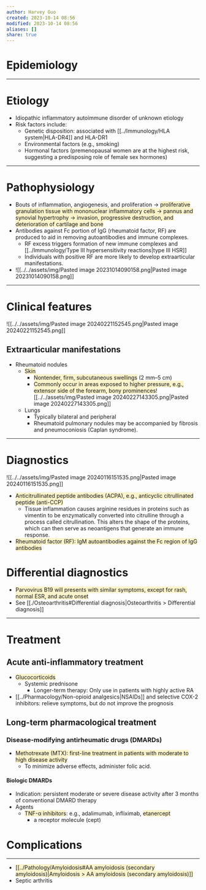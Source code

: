 ```yaml
---
author: Harvey Guo
created: 2023-10-14 08:56
modified: 2023-10-14 08:56
aliases: []
share: true
---
```

# Epidemiology


---
# Etiology
- Idiopathic inflammatory autoimmune disorder of unknown etiology
- Risk factors include:
	- Genetic disposition: associated with [[../Immunology/HLA system|HLA-DR4]] and HLA-DR1
	- Environmental factors (e.g., smoking)
	- Hormonal factors (premenopausal women are at the highest risk, suggesting a predisposing role of female sex hormones)

---
# Pathophysiology
- Bouts of inflammation, angiogenesis, and proliferation → <span style="background:rgba(240, 200, 0, 0.2)">proliferative granulation tissue with mononuclear inflammatory cells → pannus and synovial hypertrophy → invasion, progressive destruction, and deterioration of cartilage and bone</span>
- Antibodies against Fc portion of IgG (rheumatoid factor, RF) are produced to aid in removing autoantibodies and immune complexes.
	- RF excess triggers formation of new immune complexes and [[../Immunology/Type III hypersensitivity reactions|type III HSR]]
	- Individuals with positive RF are more likely to develop extraarticular manifestations.
- ![[../../assets/img/Pasted image 20231014090158.png|Pasted image 20231014090158.png]]

---
# Clinical features
![[../../assets/img/Pasted image 20240221152545.png|Pasted image 20240221152545.png]]
## Extraarticular manifestations
- Rheumatoid nodules
	- <span style="background:rgba(240, 200, 0, 0.2)">Skin</span>
		- <span style="background:rgba(240, 200, 0, 0.2)">Nontender, firm, subcutaneous swellings</span> (2 mm–5 cm) 
		- <span style="background:rgba(240, 200, 0, 0.2)">Commonly occur in areas exposed to higher pressure, e.g., extensor side of the forearm, bony prominences</span>![[../../assets/img/Pasted image 20240227143305.png|Pasted image 20240227143305.png]]
	- Lungs
		- Typically bilateral and peripheral
		- Rheumatoid pulmonary nodules may be accompanied by fibrosis and pneumoconiosis (Caplan syndrome).


---
# Diagnostics
![[../../assets/img/Pasted image 20240116151535.png|Pasted image 20240116151535.png]]
- <span style="background:rgba(240, 200, 0, 0.2)">Anticitrullinated peptide antibodies (ACPA), e.g., anticyclic citrullinated peptide (anti-CCP) </span>
	- Tissue inflammation causes arginine residues in proteins such as vimentin to be enzymatically converted into citrulline through a process called citrullination.  This alters the shape of the proteins, which can then serve as neoantigens that generate an immune response.
- <span style="background:rgba(240, 200, 0, 0.2)">Rheumatoid factor (RF): IgM autoantibodies against the Fc region of IgG antibodies</span>
# Differential diagnostics
- <span style="background:rgba(240, 200, 0, 0.2)">Parvovirus B19 will presents with similar symptoms, except for rash, normal ESR, and acute onset</span>
- See [[./Osteoarthritis#Differential diagnosis|Osteoarthritis > Differential diagnosis]]

---
# Treatment
## Acute anti-inflammatory treatment
- <span style="background:rgba(240, 200, 0, 0.2)">Glucocorticoids</span>
	- Systemic prednisone
		- Longer-term therapy: Only use in patients with highly active RA
- [[../Pharmacology/Non-opioid analgesics|NSAIDs]] and selective COX-2 inhibitors: relieve symptoms, but do not improve the prognosis
## Long-term pharmacological treatment
### Disease-modifying antirheumatic drugs (DMARDs)
- <span style="background:rgba(240, 200, 0, 0.2)">Methotrexate (MTX): first-line treatment in patients with moderate to high disease activity</span>
	- To minimize adverse effects, administer folic acid.
#### Biologic DMARDs
- Indication: persistent moderate or severe disease activity after 3 months of conventional DMARD therapy 
- Agents
	- <span style="background:rgba(240, 200, 0, 0.2)">TNF-α inhibitors</span>: e.g., adalimumab, infliximab, <span style="background:rgba(240, 200, 0, 0.2)">etanercept</span>
		- a receptor molecule (cept)

# Complications
---
- <span style="background:rgba(240, 200, 0, 0.2)">[[../Pathology/Amyloidosis#AA amyloidosis (secondary amyloidosis)|Amyloidosis > AA amyloidosis (secondary amyloidosis)]]</span>
- Septic arthritis